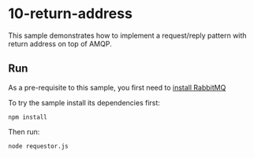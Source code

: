 # 10-return-address

This sample demonstrates how to implement a request/reply pattern with return address on top of AMQP.

## Run

As a pre-requisite to this sample, you first need to [install RabbitMQ](http://www.rabbitmq.com/download.html)

To try the sample install its dependencies first:

```shell script
npm install
```

Then run:

```shell script
node requestor.js
```
